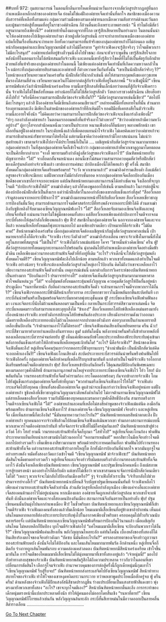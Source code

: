 ##บทที่ 972: กุมสถานการณ์
ในตอนที่กลิ่นอายโหดเหี้ยมน่าหวั่นเกรงจากสัตว์อสูรปรากฏอยู่ที่นอกกำแพงเมืองเหล็กกล้าขององค์ชายเจ็ด
ย่อมไม่ใช่แค่ฝั่งองค์ชายเจ็ดเท่านั้นที่ตกใจ สมาชิกของเมืองความลับสวรรค์ที่เหลือทั้งสามแห่ง กลุ่มความร่วมมือของสามองค์ชายนอกเมืองความลับสวรรค์ด้านตะวันตก และผู้ชมการต่อสู้ทั้งหมดที่อยู่ในราชวงศ์ต้าเฉียน ก็ล้วนตื่นตะลึงเพราะภาพตรงหน้า
“นี่ ทำไมถึงมีสัตว์อสูรมากมายถึงเพียงนี้?”
องค์ชายห้ายืนอึ้งมองดูจากที่ไกล
เขารู้สึกเสียดายเป็นอย่างมาก ในตอนนั้นน่าจะให้องค์ชายสองไปเชิญองค์ชายเก้ามา
ด้วยฝูงสัตว์อสูรเช่นนี้ การจะทำลายกำแพงเมืองขององค์ชายแปดก็เป็นเรื่องที่แสนจะง่ายดาย
อีกทั้งความสามารถที่แท้จริงของกลุ่มองค์ชายเก้าก็ไม่อ่อนแอ เผชิญหน้ากับคนชุดดำและเซียนวิญญาณทมิฬ แล้วไม่มีใครตาย
“ดูท่าจ้าวเฟิงคงจะรู้สึกจริงๆ ว่าโจมตีพวกเราไม่มีอะไรสนุก!”
องค์ชายแปดที่อยู่ข้างลั่วจุนนิ่งอึ้งไปชั่วขณะ ก่อนจะหัวเราะพูดขึ้น
เขารู้สึกเสียใจภายหลังนักที่ในตอนแรกไม่ได้สนิทสนมกับจ้าวเฟิง และตอนนี้เขายิ่งรู้สึกว่าโชคดีที่ไม่ได้เป็นศัตรูกับอีกฝ่าย
ด้วยพลังที่แท้จริงของกลุ่มองค์ชายเก้าในตอนนี้ ไม่เพียงแต่องค์ชายเจ็ดเท่านั้นที่เกิดความหวาดกลัวในใจ
แม้กระทั่งกลุ่มองค์ชายสิบสามและองค์ชายสี่ ก็ต่างหวาดหวั่นกันทั้งนั้น
“เขาเป็นนักฝึกสัตว์จริงๆ รึ?”
ใบหน้าของเซวียนหยวนเหวินเคร่งขรึม
นักฝึกสัตว์ที่น่ากลัวเช่นนี้ ต่อให้สามารถกุมพลังของอาวุธเทพชั้นรองได้สามสี่ส่วน เซวียนหยวนเหวินก็ไม่อยากต่อสู้กับจ้าวเฟิงที่อยู่ในสภาพนี้
“จ้าวเฟิงผู้นี้นี่!”
เซียนมารทมิฬแห่งวังเก้านิรยมีสีหน้าเคร่งเครียด
ยามนี้เขารู้สึกสงสัยขึ้นเล็กน้อยว่าตอนที่สู้กับจ้าวเฟิงคราวนั้น จ้าวเฟิงไม่ได้ใช้พลังทั้งหมด อย่างน้อยก็ไม่ได้ใช้สัตว์อสูรสักตัว
วังหลวงราชวงศ์ต้าเฉียน เสียงฮือฮาดังไปทั่ว!
“หรือนี่คือความสามารถฝึกสัตว์ของจ้าวเฟิงงั้นรึ?”
“มีสัตว์อสูรมากมายเช่นนี้เชียว!”
“ต่อไปก็มีอะไรสนุกๆ แล้วสิ ฝั่งองค์ชายเจ็ดมีเซียนถึงสองคนเชียวนา!”
เหล่ายอดฝีมือทั้งหลายในที่นั้น ส่วนมากร้องอุทานตกตะลึง
มีเพียงในตำหนักขององค์ชายเก้าที่ฮึกเหิมดีใจ
ยอดฝีมือที่เคยสงสัยในตัวจ้าวเฟิง ยามนี้ละอายใจยิ่งนัก
“ไม่คิดเลยว่าความสามารถในการฝึกสัตว์ของจ้าวเฟิงจะแข็งแกร่งถึงเพียงนี้!”
“ฮ่าๆ กองกำลังองค์ชายเก้า ในตอนแรกออมพลังที่แท้จริงเอาไว้ต่างหาก!”
“ข้าว่าองค์ชายเก้ามีความหวังอยู่บ้าง!”
ผู้อาวุโสจากสำนักคนหนึ่งแววตาเป็นประกาย
หนานเฟิงอ๋องก็ยิ้มน้อยๆ พลางพยักหน้า เขาเลือกยืนอยู่ฝั่งองค์ชายเก้า ในระดับหนึ่งแล้วก็เพื่อตอบแทนน้ำใจจ้าวเฟิง ไม่เคยคิดเลยว่าองค์ชายเก้าจะสามารถชิงตำแหน่งรัชทายาทมาได้หรือไม่
แต่ยามนี้เขาคิดว่าองค์ชายเก้ามีโอกาสแน่นอน
ไม่แน่ว่าสุดท้ายแล้ว เขาตามจ้าวเฟิงไปอาจได้ประโยชน์ก็เป็นได้
....
เผชิญหน้ากับสัตว์อสูรจำนวนมากมายของกลุ่มองค์ชายเก้า
ในที่สุดกลุ่มองค์ชายเจ็ดก็เข้าใจแล้วว่า กลุ่มขององค์ชายเก้าที่พวกเขาดูถูกมาโดยตลอดจะเป็นศึกที่ยากลำบาก
“จางอี้ พยายามตรึงกำลังฝูงสัตว์อสูรของจ้าวเฟิงเอาไว้!”
บัณฑิตหน้าหยกรีบบัญชาการศึก
“ได้!”
จางอี้อดกลั้นจนหน้าแดง ตอนนี้เขาไม่สนความสามารถควบคุมสัตว์หรือฝึกสัตว์ของเด็กรุ่นหลังอย่างจ้าวเฟิงแล้ว
เขาต้องการแค่ชนะ ปกป้องเมืองนี้ได้ก็พอแล้ว
ฟู่!
ครั้งนี้ สมาชิกทั้งหมดในกลุ่มองค์ชายเจ็ดเตรียมพร้อมรบ!
“ระวัง พวกเขามาแล้ว!”
ตาเฒ่าอิงคำรามเสียงต่ำ
ถึงแม้สัตว์อสูรของจ้าวเฟิงจะมีเยอะ แต่ฝั่งพวกเขาไม่มีกำลังรบชั้นยอด
หากกลุ่มองค์ชายเจ็ดเลือกป้องกันเมือง ข้อดีของพวกเขาก็อาจจะเยอะหน่อย
แต่บัณฑิตหน้าหยกมองสถานการณ์ได้อย่างชัดเจน จึงเลือกที่จะบุกโจมตี
“ปกป้องจ้าวเฟิงให้ดี!”
ตาเฒ่าอิงคิดๆ แล้วก็ยังคงพูดออกไปเช่นนี้
ตามหลักแล้ว ในการต่อสู้นี้จะต้องปกป้องนักฝึกสัตว์เป็นสิ่งแรก
แต่ว่านักฝึกสัตว์ในกองกำลังของเขากลับแข็งแกร่งที่สุด!
“สืออวี่เหลย เจ้าดูสองคนจากหอกระบี่ฟ้าเอาไว้!”
ตาเฒ่าอิงมอบหมายหน้าที่ให้กับสืออวี่เหลย
สืออวี่เหลยเชี่ยวชาญการป้องกันชั้นวัตถุ สามารถต้านทานการโจมตีศาสตร์กระบี่ที่ทรงพลังจากหอกระบี่ฟ้าได้ดี
ส่วนตาเฒ่าอิงกับซูชิงหลิงก็จับตามองเซียนวิญญาณทมิฬเอาไว้
“ได้!”
สืออวี่เหลยจับตามองเซียนจิงเฟิงและหลู่เทียนจื่อทันที
เเน่นอนว่าเขาไม่ใช่คู่มือของคนทั้งสอง แต่สืออวี่เหลยเพียงแค่ปกป้องการโจมตีจากจอมกระบี่ทั้งสองให้สุดกำลังก็เพียงพอแล้ว
ฟุ่บ ฟิ้ว!
สมาชิกในกลุ่มองค์ชายเจ็ด นอกจากองค์ชายเจ็ดและจางอี้แล้ว หกคนที่เหลือทั้งหมดก็พุ่งทะยานออกไป
มองเพียงปราดเดียว เป้าหมายก็คือจ้าวเฟิง
“ไม่ผิดคาด!”
สีหน้าตาเฒ่าอิงเคร่งขรึม
เมื่อกลุ่มองค์ชายเจ็ดต้องเผชิญหน้ากับฝูงสัตว์อสูรมหาศาลเช่นนี้ เป้าหมายแรกยังไงก็คือจ้าวเฟิง
“จ้าวเฟิง เจ้าระวังตัวด้วย!”
ตาเฒ่าอิงร้องเตือน
เพราะจ้าวเฟิงในยามนี้ยังไม่อยู่ในสภาพที่สมบูรณ์
“ไม่เป็นไร!”
จ้าวเฟิงไม่กังวลแม้แต่น้อย โคจร ‘วิชาหมื่นห้วงคิดเซียน’
ครืน ฟู่!
สัตว์อสูรรอบกายทั้งหมดบุกทะยานออกไปพร้อมกัน มุ่งกดดันไปยังกำแพงเมืององค์ชายเจ็ดอย่างมืดฟ้ามัวดิน
เหลือเพียงแค่วานรทองสะท้านฟ้าเจ็ดตัวที่ยังอยู่ที่เดิม
“อะไร? เจ้าเด็กนี่จะให้สัตว์อสูรทุ่มพลังทั้งหมดโจมตีรึ?”
เซียนวิญญาณทมิฬตะลึงไปเล็กน้อย
ตามหลักแล้ว พวกเขาทั้งหมดแกล้งทำเป็นโจมตีจ้าวเฟิง
อย่างน้อยๆ จ้าวเฟิงจะต้องเหลือสัตว์อสูรส่วนใหญ่เอาไว้ป้องกัน
คิดไม่ถึงว่าเขาจะเหลือเอาไว้เพียงวานรทองสะท้านฟ้าเจ็ดตัวเท่านั้น
เหตุการณ์เช่นนี้ แตกต่างกับการวิเคราะห์ของบัณฑิตหน้าหยกเป็นอย่างมาก
“ป้องกันเอาไว้ ปรมาจารย์จางอี้!”
องค์ชายเจ็ดเห็นสัตว์อสูรบุกเข้ามามากมายมหาศาล หัวใจพลันหล่นวูบ
“ได้!”
จางอี้ทุ่มพลังทั้งหมดกระตุ้นพลังวิญญาณ ควบคุมสัตว์อสูรให้ปิดกั้นอยู่หน้าประตูเมือง
“รนหาที่ตายนัก กับอีแค่วานรทองสะท้านฟ้าเจ็ดตัว จะต้านทานการโจมตีจากพวกเราได้งั้นรึ?”
เซียนจิงเฟิงจากหอกระบี่ฟ้ามีสีหน้าเกรี้ยวกราด กระบี่หยกขาวยาวในมือพลันยกขึ้นสะบัดทันที เงากระบี่อันน่าพรั่นพรึงเป็นชุดพร้อมจิตกระบี่มหาศาลพุ่งทะลุชั้นเมฆ
ฟู่!
กระบี่ของเซียนจิงเฟิงฟาดฟันลงมา เงาและจิตกระบี่นับไม่ถ้วนพลันหลอมรวมเป็นหนึ่ง กลายเป็นกระบี่สวรรค์สีขาวมายาเล่มหนึ่ง จิตกระบี่แหลมคมราวกับสามารถแทงทะลุทุกสิ่งได้
“ข้าเอง!”
สืออวี่เหลยยกโล่ยักษ์สีเหลืองหม่นตรงมายังเบื้องหน้าของจ้าวเฟิง
ลายหัวมังกรสลักบนโล่ยักษ์พลันส่องประกาย เสียงมังกรคำรามดังแว่วออกมา
เม็ดทรายสีเหลืองประกายทองนับไม่ถ้วนไหลออกจากปากของหัวมังกร ค่อยๆกลายเป็นกำแพงทรายสีเหลืองขึ้นป้องกัน
“เจ้าต้านทานเอาไว้ไม่ได้หรอก!”
เซียนจิงเฟิงแค่นเสียงเย็นเหยียดหยาม
ครืน ฉัวะ!
กระบี่สีขาวมายาทำลายกำแพงป้องกันทรายลง
ตูม!
แต่ทันใดนั้น พลังกายน่าพรั่นพรึงก็เข้าทำลายพลังที่หลงเหลือบนกระบี่สวรรค์จนย่อยยับ
ฟู่!
เห็นแค่เพียงคนยักษ์โลหะประกายสีทองฟ้าระยิบระยับพุ่งเข้ามา
พลังกายอันแข็งแกร่งทำให้อีกห้าคนที่เหลือหยุดชะงักทันใด!
“อะไร? นี่คือจ้าวเฟิง?”
สีหน้าของเซียนจิงเฟิงตื่นตะลึง!
หลู่เทียนจื่อคนรุ่นเยาว์จากหอกระบี่ฟ้าอุทานเบาๆ
“ช่างน่าขันนัก เป็นนักฝึกสัตว์แต่คิดจะออกศึกเองงั้นรึ!”
เซียนจิงเฟิงตะโกนเสียงดัง สะบัดประกายกระบี่สวรรค์อันน่าพรั่นพรึงฟาดฟันไปที่จ้าวเฟิงอีกครั้ง
กลุ่มองค์ชายเจ็ดอีกห้าคนที่เหลือก็รีบบุกเข้ามาทันที แกล้งทำเป็นโจมตีจ้าวเฟิง รอโอกาสดีเตรียมพร้อมโจมตีองค์ชายเก้า
ฟุ่บ!
สืออวี่เหลยเข้าป้องกันอีกครั้ง ใช้คุณสมบัติป้องกันพิเศษเฉพาะของมรดกอาวุธศักดิ์สิทธิ์ ต้านทานอานุภาพส่วนใหญ่จากประกายกระบี่ของเซียนจิงเฟิงไว้
โฮ่ว โฮก!
ฉับพลันทันใด วานรทองสะท้านฟ้าทั้งเจ็ดตัวคำรามก้อง กระโดดออกพร้อมๆ กันจากข้างกายจ้าวเฟิง โถมไปยังผู้แข็งแกร่งกลุ่มองค์ชายเจ็ดทั้งห้าที่บุกมา
“พวกท่านตรึงเซียนจิงเฟิงเอาไว้ให้ได้!”
จ้าวเฟิงส่งกระแสจิตไปยังทุกคน
เซียนทั้งสองฝั่งองค์ชายเจ็ด ดูแล้วน่าจะแข็งแกร่งกว่าเซียนจิงเฟิงอยู่หน่อย
แต่ฝั่งองค์ชายเก้า ซูชิงหลิงที่เชี่ยวชาญด้านวิญญาณระดับพลังต่ำเกินไป ไม่อาจต้านทานเซียนวิญญาณทมิฬได้
แต่สายเลือดของสืออวี่เหลย รวมกับฝีมือของทุกคนและมรดกอาวุธศักดิ์สิทธิ์ป้องกัน สามารถตรึงการโจมตีจากเซียนจิงเฟิงได้
“ได้!”
องค์ชายเก้าและคนที่เหลือไม่สงสัยคำพูดของจ้าวเฟิงแม้แต่นิด ลงมือกันพร้อมเพรียง ต้านทานเซียนจิงเฟิงเอาไว้!
ด้านองค์ชายเจ็ด เซียนวิญญาณทมิฬ เจียงฮ่าว และหลู่เทียนจื่อ เมื่อเห็นสภาพนี้ก็ตะลึงงัน!
“นี่มันหมายความว่าอะไรกัน?”
บัณฑิตหน้าหยกเผยสีหน้าตกตะลึง
ฝั่งองค์ชายเก้า ทุกคนนอกจากจ้าวเฟิงล้วนไปล้อมเซียนจิงเฟิงแต่เมินพวกเขา
ท่ามกลางสถานการณ์แบบนี้ พวกเขาควรโจมตีองค์ชายเก้าทันที หรือจัดการจ้าวเฟิงที่ไม่มีใครคุ้มกันเลย?
บัณฑิตหน้าหยกเข้าสู่ห้วงภวังค์
โฮ่ว โฮก!
ยามนี้ วานรทองสะท้านฟ้าทั้งเจ็ดก็บุกมา
“ไสหัวไป!”
หลู่เทียนจื่อตะโกนก้อง ฟาดฟันประกายดาบเย็นเยียบน่าเกรงขามนับไม่ถ้วนออกไป
“หอกมารเหมันต์!”
หอกสีขาวในมือเจียงฮ่าวโจมตีออกไปอย่างรวดเร็ว เห็นเพียงเงาสีขาวมากมาย พร้อมด้วยประกายคมเย็นเยือก ฟาดฟันไปยังวานรทองสะท้านฟ้าทั้งเจ็ด
แต่วานรทองสะท้านฟ้าร่างกายใหญ่โต อีกทั้งมีการป้องกันที่น่าตกใจ พวกมันบุกจู่โจมอย่างทรงพลัง หมัดทั้งสองกวัดแกว่งเข้าโจมตี
“เซียนวิญญาณทมิฬ ฆ่าจ้าวเฟิงซะ!”
บัณฑิตหน้าหยกตัดสินใจเด็ดขาดอย่างรวดเร็ว
หลู่เทียนจื่อและเจียงฮ่าวรับผิดชอบตรึงกำลังวานรทองสะท้านฟ้าทั้งเจ็ดเอาไว้
ดังนั้นจึงเหลือเพียงบัณฑิตหน้าหยก เซียนวิญญาณทมิฬ และปฐมเซียนอีกคนหนึ่ง
ถึงแม้สภาพการสู้รบตรงหน้า มองอย่างไรก็คือกับดัก
แต่เขาก็ไม่เชื่อว่า พวกเขาสามคนจะจัดการนักฝึกสัตว์คนเดียวไม่ได้!
“เหอะๆ พวกเจ้าจะไม่กลับไปป้องกันเมืองหรือ?”
จู่ๆ จ้าวเฟิงก็หัวเราะขึ้น
“เจ้ารีบกลับไปช่วยปรมาจารย์จางอี้เร็ว!”
บัณฑิตหน้าหยกหน้าเปลี่ยนสี รีบบัญชาปฐมเซียนคนนั้นทันที
จ้าวเฟิงเหลือไว้เพียงแค่วานรทองสะท้านฟ้าเจ็ดตัวเท่านั้น ส่วนสัตว์อสูรที่เหลือกำลังบุกเมือง
เพียงแค่จางอี้และองค์ชายเจ็ดสองคนต้านเอาไว้ไม่อยู่แน่นอน
หากเมืองแตก องค์ชายเจ็ดถูกเหล่าสัตว์อสูรล้อม พวกเขาก็จะแพ้ทันที
ดังนั้นองค์ชายเจ็ดและจางอี้สองคนป้องกันเมือง สถานการณ์จึงอันตรายเป็นอย่างยิ่ง
ฟุ่บ!
ปฐมเซียนคนนั้นบินมุ่งไปนอกกำแพงเมือง
ฟิ้ว!
ในชั่วพริบตา บัณฑิตหน้าหยกและเซียนวิญญาณทมิฬก็เข้าโจมตีจ้าวเฟิง
จ้าวเฟิงมองคนทั้งสองแล้วยิ้มเล็กน้อย
ไหมเมฆาผีเสื้อเซียนที่อยู่ข้างเขาอ้าปากพ่น เห็นแค่เส้นไหมหลากหลายสีส่องประกายระยิบระยับพุ่งไปในอากาศเพียงชั่วพริบตา ครอบคลุมไปทั่วบริเวณนับหลายร้อยจั้ง
เเต่บัณฑิตหน้าหยกและเซียนวิญญาณทมิฬเตรียมการป้องกันไว้นานแล้ว เมื่อเผชิญกับเส้นไหม ไม่หลบหลีกก็ปัดป้อง บุกโจมตีจ้าวเฟิงต่อไป
“แค่ไหมเมฆาผีเสื้อเซียน จะป้องกันพวกเราได้งั้นรึ?”
เซียนวิญญาณทมิฬแค่นเสียงเย็น พลังวิญญาณไหลทะลัก
แต่ทันใดนั้น เบื้องหลังของทั้งสองก็ได้ยินเสียงร้องตกใจของเจียงฮ่าวดังมา
“บัดซบ นี่มันคืออะไรกัน?”
ครรลองสายตาของเจียงฮ่าวถูกวานรทองสะท้านฟ้าบดบัง ดังนั้นจึงไม่ได้ป้องกัน และโดนเส้นไหมมากมายพันรัด
อีกด้านหนึ่ง หลู่เทียนจื่อก็ติดกับ ร่างกายถูกเส้นไหมพันรอบ ความคล่องแคล่วลดลง
บัณฑิตหน้าหยกมีสีหน้าเคร่งเครียด เข้าใจขึ้นมาทันใด การโจมตีของไหมเมฆาผีเสื้อเซียนไม่ได้มุ่งหมายมาที่เขาทั้งสองอยู่แล้ว
“เจ้าหนุ่มนี่!”
มองไปยังท่าทางสงบสุขของจ้าวเฟิง บัณฑิตหน้าหยกพลันรู้สึกได้ถึงความประหลาด ราวกับว่าในตอนที่เขาเปลี่ยนการตัดสินใจ เลือกจู่โจมจ้าวเฟิง อำนาจควบคุมของการต่อสู้ครั้งนี้ก็ถูกเด็กหนุ่มนี่กุมเอาไว้
“เซียนวิญญาณทมิฬ รีบสู้รีบจบ!”
บัณฑิตหน้าหยกส่งกระแสจิตไปยังเซียนวิญญาณทมิฬ สีหน้าท่าทางสบายใจของจ้าวเฟิง ทำให้ใจของเขาหงุดหงิดกระวนกระวาย
ทว่าพอเขาพูดประโยคเมื่อสักครู่จบ
ฟู่ ครืน ครืน!
ด้านหลังของจ้าวเฟิงก็มีปีกแสงอัสนีสีชาดปรากฏขึ้น ร่างแปรเปลี่ยนเป็นแสงสายฟ้าสีแดงขาว พุ่งตรงมายังพวกเขาทั้งสอง
“อะไร? เขาจะบุกโจมตีเอง?”
สีหน้าบัณฑิตหน้าหยกตื่นตะลึง
การกระทำของเด็กหนุ่มตรงหน้านี้แปลกประหลาดยิ่งนัก ทำให้ผู้คนมองไม่ออกโดยสิ้นเชิง
“รนหาที่ตาย!”
เซียนวิญญาณทมิฬก็โกรธแล้วเช่นกัน พลังวิญญาณล้นทะลัก กระบี่สั้นสีเทาหม่นในมือวาดออกเป็นลายคลื่นสีดำรางเลือน
……………………………………….


[Go To Next Chapter]( ./210.md)